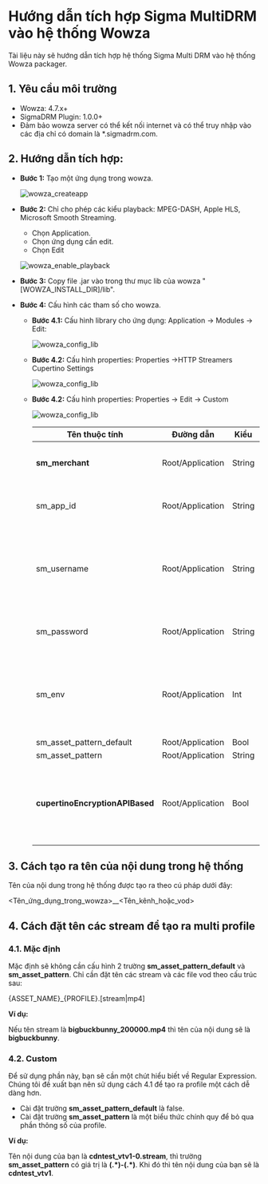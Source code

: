 # **Hướng dẫn tích hợp Sigma MultiDRM vào hệ thống Wowza**

Tài liệu này sẽ hướng dẫn tích hợp hệ thống Sigma Multi DRM vào hệ thống Wowza packager.

## **1. Yêu cầu môi trường**

- Wowza: 4.7.x+
- SigmaDRM Plugin: 1.0.0+
- Đảm bảo wowza server có thể kết nối internet và có thể truy nhập vào các địa chỉ có domain là *.sigmadrm.com.

## **2. Hướng dẫn tích hợp:**

- **Bước 1:** Tạo một ứng dụng trong wowza. 

  ![wowza_createapp](https://dashboard.sigmadrm.com/assets/wowza_createapp.png)
  

- **Bước 2:** Chỉ cho phép các kiểu playback: MPEG-DASH, Apple HLS, Microsoft Smooth Streaming.

  - Chọn Application.
  - Chọn ứng dụng cần edit.
  - Chọn Edit
  
  ![wowza_enable_playback](https://dashboard.sigmadrm.com/assets/wowza_enable_playback.png)
  

- **Bước 3:** Copy file .jar vào trong thư mục lib của wowza "[WOWZA_INSTALL_DIR]/lib".

- **Bước 4:** Cấu hình các tham số cho wowza.

  - **Bước 4.1:** Cấu hình library cho ứng dụng: Application -> Modules -> Edit:

    ![wowza_config_lib](https://dashboard.sigmadrm.com/assets/wowza_config_lib.png)

  - **Bước 4.2:** Cấu hình properties: Properties ->HTTP Streamers Cupertino Settings

    ![wowza_config_lib](https://dashboard.sigmadrm.com/assets/wowza_hls_version.png)

  - **Bước 4.2:** Cấu hình properties: Properties -> Edit -> Custom
  
    ![wowza_config_lib](https://dashboard.sigmadrm.com/assets/wowza_config_custom_property.png)
  
  
    | Tên thuộc tính                  | Đường dẫn        | Kiểu   | Mô tả                                                 |
    | ------------------------------- | ---------------- | ------ | ----------------------------------------------------- |
    | **sm_merchant**                 | Root/Application | String | Merchant id của khách hàng                            |
    | sm_app_id                       | Root/Application | String | App id của khách hàng                                 |
    | sm_username                     | Root/Application | String | Tài khoản đăng nhập vào hệ thống của khách hàng       |
    | sm_password                     | Root/Application | String | Mật khẩu đăng nhập của tài khoản                      |
    | sm_env                          | Root/Application | Int    | Môi trường phát triển: Dùng thử: 1, Dùng thật: 2      |
    | sm_asset_pattern_default        | Root/Application | Bool   | Optional    | Sử dụng pattern mặc định để tạo ra tên nội dung. Mặc định là true |
    | sm_asset_pattern                | Root/Application | String | Optional    | Pattern để sinh ra tên nội dung. Lấy group thứ nhất để làm tên nội dung. Trường này sẽ bị bỏ qua nếu sm_asset_pattern_default là true. |
    | **cupertinoEncryptionAPIBased** | Root/Application | Bool   | Cho phép mã hóa fairplay. Cái đặt giá trị này là true |
  
    

## 3. Cách tạo ra tên của nội dung trong hệ thống

Tên của nội dung trong hệ thống được tạo ra theo cú pháp dưới đây:

<Tên_ứng_dụng_trong_wowza>__<Tên_kênh_hoặc_vod>
## 4. Cách đặt tên các stream để tạo ra multi profile

### 4.1. Mặc định

Mặc định sẽ không cần cấu hình 2 trường **sm_asset_pattern_default** và **sm_asset_pattern**. Chỉ cần đặt tên các stream và các file vod theo cấu trúc sau:

{ASSET_NAME}_{PROFILE}.[stream|mp4]

**Ví dụ:**

Nếu tên stream là **bigbuckbunny_200000.mp4** thì tên của nội dung sẽ là **bigbuckbunny**.

### **4.2. Custom**

Để sử dụng phần này, bạn sẽ cần một chút hiểu biết về Regular Expression. Chúng tôi đề xuất bạn nên sử dụng cách 4.1 để tạo ra profile một cách dễ dàng hơn.

- Cài đặt trường **sm_asset_pattern_default** là false.
- Cài đặt trường **sm_asset_pattern** là một biểu thức chính quy để bỏ qua phần thông số của profile.

**Ví dụ:**

Tên nội dung của bạn là **cdntest_vtv1-0.stream**, thì trường **sm_asset_pattern** có giá trị là **(.\*)-(.\*)**. Khi đó thì tên nội dung của bạn sẽ là **cdntest_vtv1**.
